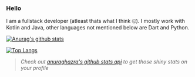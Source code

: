 ### Hello

I am a fullstack developer (atleast thats what I think 🤐).
I mostly work with Kotlin and Java, other languages not mentioned below are Dart and Python.

[![Anurag's github stats](https://github-readme-stats.vercel.app/api?username=adarshm-26&show_icons=true)](https://github.com/anuraghazra/github-readme-stats) <br/>

[![Top Langs](https://github-readme-stats.vercel.app/api/top-langs/?username=adarshm-26&layout=compact&langs_count=8&hide=FreeMarker,HTML,CSS)](https://github.com/anuraghazra/github-readme-stats)

> *Check out [anuraghazra's github stats api](https://github.com/anuraghazra/github-readme-stats) to get those shiny stats on your profile*
